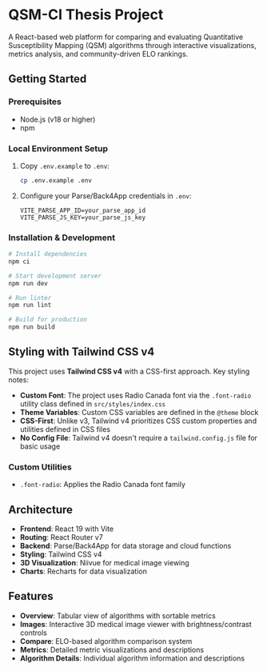 # QSM-CI Thesis Project

A React-based web platform for comparing and evaluating Quantitative Susceptibility Mapping (QSM) algorithms through interactive visualizations, metrics analysis, and community-driven ELO rankings.

## Getting Started

### Prerequisites
- Node.js (v18 or higher)
- npm

### Local Environment Setup
1. Copy `.env.example` to `.env`:
   ```bash
   cp .env.example .env
   ```

2. Configure your Parse/Back4App credentials in `.env`:
   ```
   VITE_PARSE_APP_ID=your_parse_app_id
   VITE_PARSE_JS_KEY=your_parse_js_key
   ```

### Installation & Development
```bash
# Install dependencies
npm ci

# Start development server
npm run dev

# Run linter
npm run lint

# Build for production
npm run build
```

## Styling with Tailwind CSS v4

This project uses **Tailwind CSS v4** with a CSS-first approach. Key styling notes:

- **Custom Font**: The project uses Radio Canada font via the `.font-radio` utility class defined in `src/styles/index.css`
- **Theme Variables**: Custom CSS variables are defined in the `@theme` block
- **CSS-First**: Unlike v3, Tailwind v4 prioritizes CSS custom properties and utilities defined in CSS files
- **No Config File**: Tailwind v4 doesn't require a `tailwind.config.js` file for basic usage

### Custom Utilities
- `.font-radio`: Applies the Radio Canada font family

## Architecture

- **Frontend**: React 19 with Vite
- **Routing**: React Router v7
- **Backend**: Parse/Back4App for data storage and cloud functions
- **Styling**: Tailwind CSS v4
- **3D Visualization**: Niivue for medical image viewing
- **Charts**: Recharts for data visualization

## Features

- **Overview**: Tabular view of algorithms with sortable metrics
- **Images**: Interactive 3D medical image viewer with brightness/contrast controls
- **Compare**: ELO-based algorithm comparison system
- **Metrics**: Detailed metric visualizations and descriptions
- **Algorithm Details**: Individual algorithm information and descriptions


